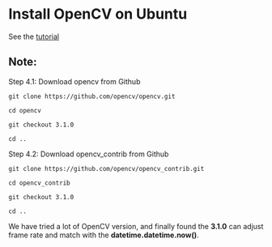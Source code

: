 # Install OpenCV on Ubuntu

See the [tutorial](https://www.learnopencv.com/install-opencv3-on-ubuntu/)

## Note:
Step 4.1: Download opencv from Github

```
git clone https://github.com/opencv/opencv.git

cd opencv 

git checkout 3.1.0

cd ..
```

Step 4.2: Download opencv_contrib from Github
```
git clone https://github.com/opencv/opencv_contrib.git

cd opencv_contrib

git checkout 3.1.0

cd ..
```

We have tried a lot of OpenCV version, and finally found the **3.1.0** can adjust frame rate and match with the **datetime.datetime.now()**.

